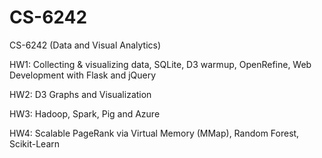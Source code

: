 # CS-6242
CS-6242 (Data and Visual Analytics)


HW1: Collecting & visualizing data, SQLite, D3 warmup, OpenRefine, Web Development with Flask and jQuery

HW2: D3 Graphs and Visualization

HW3: Hadoop, Spark, Pig and Azure

HW4: Scalable PageRank via Virtual Memory (MMap), Random Forest, Scikit-Learn
